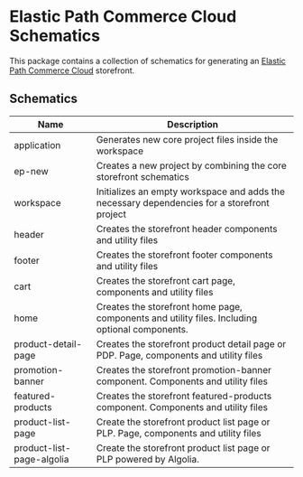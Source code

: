 # Elastic Path Commerce Cloud Schematics

This package contains a collection of schematics for generating an [Elastic Path Commerce Cloud](https://www.elasticpath.com/) storefront.

## Schematics

| Name                      | Description                                                                                    |
|---------------------------|------------------------------------------------------------------------------------------------|
| application               | Generates new core project files inside the workspace                                          |
| ep-new                    | Creates a new project by combining the core storefront schematics                              |
| workspace                 | Initializes an empty workspace and adds the necessary dependencies for a storefront project    |
| header                    | Creates the storefront header components and utility files                                     |
| footer                    | Creates the storefront footer components and utility files                                     |
| cart                      | Creates the storefront cart page, components and utility files                                 |
| home                      | Creates the storefront home page, components and utility files. Including optional components. |
| product-detail-page       | Creates the storefront product detail page or PDP. Page, components and utility files          |
| promotion-banner          | Creates the storefront promotion-banner component. Components and utility files                |
| featured-products         | Creates the storefront featured-products component. Components and utility files               |
| product-list-page         | Create the storefront product list page or PLP. Page, components and utility files             |
| product-list-page-algolia | Create the storefront product list page or PLP powered by Algolia.                             |